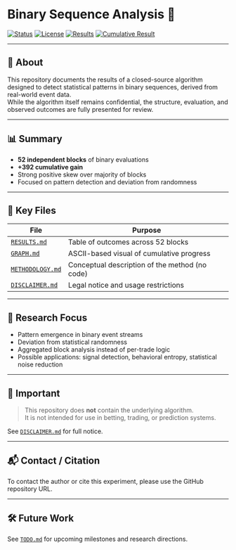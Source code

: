 # Binary Sequence Analysis 🧬

[![Status](https://img.shields.io/badge/status-active-brightgreen)](https://github.com/Ar2r4kov/binary-sequence-analysis)
[![License](https://img.shields.io/badge/license-none-lightgrey)](./DISCLAIMER.md)
[![Results](https://img.shields.io/badge/blocks-52-blue)](./RESULTS.md)
[![Cumulative Result](https://img.shields.io/badge/result-%2B392-success)](./GRAPH.md)

---

## 🧠 About

This repository documents the results of a closed-source algorithm designed to detect statistical patterns in binary sequences, derived from real-world event data.  
While the algorithm itself remains confidential, the structure, evaluation, and observed outcomes are fully presented for review.

---

## 📊 Summary

- **52 independent blocks** of binary evaluations
- **+392 cumulative gain**
- Strong positive skew over majority of blocks
- Focused on pattern detection and deviation from randomness

---

## 📁 Key Files

| File | Purpose |
|------|---------|
| [`RESULTS.md`](./RESULTS.md) | Table of outcomes across 52 blocks |
| [`GRAPH.md`](./GRAPH.md) | ASCII-based visual of cumulative progress |
| [`METHODOLOGY.md`](./METHODOLOGY.md) | Conceptual description of the method (no code) |
| [`DISCLAIMER.md`](./DISCLAIMER.md) | Legal notice and usage restrictions |

---

## 🧪 Research Focus

- Pattern emergence in binary event streams
- Deviation from statistical randomness
- Aggregated block analysis instead of per-trade logic
- Possible applications: signal detection, behavioral entropy, statistical noise reduction

---

## 🚫 Important

> This repository does **not** contain the underlying algorithm.  
> It is not intended for use in betting, trading, or prediction systems.

See [`DISCLAIMER.md`](./DISCLAIMER.md) for full notice.

---

## 📬 Contact / Citation

To contact the author or cite this experiment, please use the GitHub repository URL.

---

## 🛠 Future Work

See [`TODO.md`](./TODO.md) for upcoming milestones and research directions.
